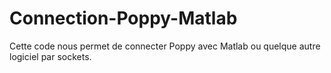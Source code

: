 # Connection-Poppy-Matlab
Cette code nous permet de connecter Poppy avec Matlab ou quelque autre logiciel par sockets.
